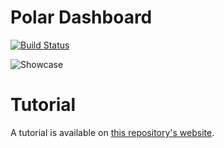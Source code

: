# Polar Dashboard

[![Build Status](https://travis-ci.org/afollestad/polar-dashboard.svg)](https://travis-ci.org/afollestad/polar-dashboard)

![Showcase](https://raw.githubusercontent.com/afollestad/polar-dashboard/gh-pages/indexshowcase.png?token=ABvGBdL28ue5kkkTc3-nHzYZOxsE83W9ks5Wt4VtwA%3D%3D)

# Tutorial

A tutorial is available on [this repository's website](http://afollestad.github.io/polar-dashboard).